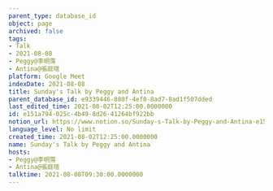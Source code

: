 ```yaml
---
parent_type: database_id
object: page
archived: false
tags:
- Talk
- 2021-08-08
- Peggy@李明霈
- Antina@張庭瑄
platform: Google Meet
indexDate: 2021-08-08
title: Sunday's Talk by Peggy and Antina
parent_database_id: e9339446-880f-4ef0-8ad7-8ad1f507dded
last_edited_time: 2021-08-02T12:25:00.0000000
id: e151a794-025c-4b49-8d26-41264bf922bb
notion_url: https://www.notion.so/Sunday-s-Talk-by-Peggy-and-Antina-e151a794025c4b498d2641264bf922bb
language_level: No limit
created_time: 2021-08-02T12:25:00.0000000
name: Sunday's Talk by Peggy and Antina
hosts:
- Peggy@李明霈
- Antina@張庭瑄
talktime: 2021-08-08T09:30:00.0000000
---
```







